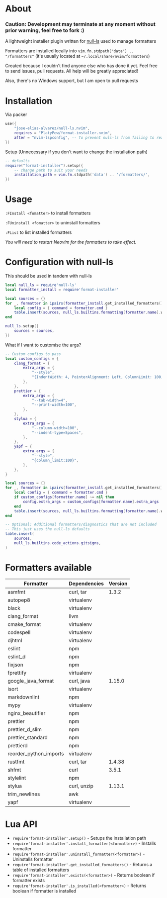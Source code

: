 # About

### Caution: Development may terminate at any moment without prior warning, feel free to fork :)

A lightweight installer plugin written for [null-ls](https://github.com/jose-elias-alvarez/null-ls.nvim) used to manage formatters

Formatters are installed locally into `vim.fn.stdpath("data") .. "/formatters"` (it's usually located at `~/.local/share/nvim/formatters`)

Created because I couldn't find anyone else who has done it yet. Feel free to send issues, pull requests. All help will be greatly appreciated!

Also, there's no Windows support, but I am open to pull requests

# Installation

Via packer

```lua
use({
    "jose-elias-alvarez/null-ls.nvim",
    requires = "PlatyPew/format-installer.nvim",
    after = "nvim-lspconfig", -- To prevent null-ls from failing to read buffer
})
```

Setup (Unnecessary if you don't want to change the installation path)

```lua
-- defaults
require("format-installer").setup({
    -- change path to suit your needs
    installation_path = vim.fn.stdpath('data') .. '/formatters/',
})
```

# Usage

`:FInstall <fomatter>` to install formatters

`:FUninstall <fomatter>` to uninstall formatters

`:FList` to list installed formatters

_You will need to restart Neovim for the formatters to take effect._

# Configuration with null-ls

This should be used in tandem with null-ls

```lua
local null_ls = require'null-ls'
local formatter_install = require'format-installer'

local sources = {}
for _, formatter in ipairs(formatter_install.get_installed_formatters()) do
    local config = { command = formatter.cmd }
    table.insert(sources, null_ls.builtins.formatting[formatter.name].with(config))
end

null_ls.setup({
    sources = sources,
})
```

What if I want to customise the args?

```lua
-- Custom configs to pass
local custom_configs = {
    clang_format = {
        extra_args = {
            "--style",
            "{IndentWidth: 4, PointerAlignment: Left, ColumnLimit: 100, AllowShortFunctionsOnASingleLine: Empty}",
        },
    },
    prettier = {
        extra_args = {
            "--tab-width=4",
            "--print-width=100",
        },
    },
    stylua = {
        extra_args = {
            "--column-width=100",
            "--indent-type=Spaces",
        },
    },
    yapf = {
        extra_args = {
            "--style",
            "{column_limit:100}",
        },
    },
}

local sources = {}
for _, formatter in ipairs(formatter_install.get_installed_formatters()) do
    local config = { command = formatter.cmd }
    if custom_configs[formatter.name] ~= nil then
        config.extra_args = custom_configs[formatter.name].extra_args
    end
    table.insert(sources, null_ls.builtins.formatting[formatter.name].with(config))
end

-- Optional: Additional formatters/diagnostics that are not included
-- This just uses the null-ls defaults
table.insert(
    sources,
    null_ls.builtins.code_actions.gitsigns,
)
```

# Formatters available

| Formatter              | Dependencies | Version |
| ---------------------- | ------------ | ------- |
| asmfmt                 | curl, tar    | 1.3.2   |
| autopep8               | virtualenv   |
| black                  | virtualenv   |
| clang_format           | llvm         |
| cmake_format           | virtualenv   |
| codespell              | virtualenv   |
| djhtml                 | virtualenv   |
| eslint                 | npm          |
| eslint_d               | npm          |
| fixjson                | npm          |
| fprettify              | virtualenv   |
| google_java_format     | curl, java   | 1.15.0  |
| isort                  | virtualenv   |
| markdownlint           | npm          |
| mypy                   | virtualenv   |
| nginx_beautifier       | npm          |
| prettier               | npm          |
| prettier_d_slim        | npm          |
| prettier_standard      | npm          |
| prettierd              | npm          |
| reorder_python_imports | virtualenv   |
| rustfmt                | curl, tar    | 1.4.38  |
| shfmt                  | curl         | 3.5.1   |
| stylelint              | npm          |
| stylua                 | curl, unzip  | 1.13.1  |
| trim_newlines          | awk          |
| yapf                   | virtualenv   |

# Lua API

-   `require'format-installer'.setup()` - Setups the installation path
-   `require'format-installer'.install_formatter(<formatter>)` - Installs formatter
-   `require'format-installer'.uninstall_formatter(<formatter>)` - Uninstalls formatter
-   `require'format-installer'.get_installed_formatters()` - Returns a table of installed formatters
-   `require'format-installer'.exists(<formatter>)` - Returns boolean if formatter exists
-   `require'format-installer'.is_installed(<formatter>)` - Returns boolean if formatter is installed
